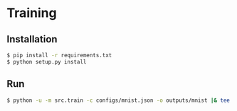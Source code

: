 # Training

## Installation

```sh
$ pip install -r requirements.txt
$ python setup.py install
```

## Run

```sh
$ python -u -m src.train -c configs/mnist.json -o outputs/mnist |& tee train.log
```
